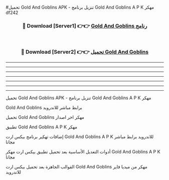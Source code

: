 #تحميل Gold And Goblins  APK - تنزيل برنامج Gold And Goblins  A P K مهكر df242 



<div align="center">
<h3>🔴 Download [Server1] 👉👉 <a href="https://apkdownload10.web.app/?title=Gold And Goblins ">Gold And Goblins  رنامج</a></h3><br>

<h3>🔴 Download [Server2] 👉👉 <a href="https://apkdownload10.web.app/?title=Gold And Goblins ">تحميل Gold And Goblins  </a></h3>
</div>


----------------------------------------------------------

----------------------------------------------------------

----------------------------------------------------------

----------------------------------------------------------

----------------------------------------------------------

----------------------------------------------------------

----------------------------------------------------------

تحميل Gold And Goblins  APK - تنزيل برنامج Gold And Goblins  A P K مهكر

Gold And Goblins  برابط مباشر للاندرويد

تحميل Gold And Goblins  مهكر اخر اصدار

تطبيق Gold And Goblins  A P K مهكر

إضافات تهكير برنامج بيكس ارت Gold And Goblins  A P K للاندرويد برابط مباشر مجانا

أدوات التعديل الأساسية بعد تحميل تطبيق بيكس ارت مهكر Gold And Goblins  A P K مجانا

القوالب الجاهزة بعد تحميل بيكس ارت Gold And Goblins  مهكر من ميديا فاير للاندرويد


